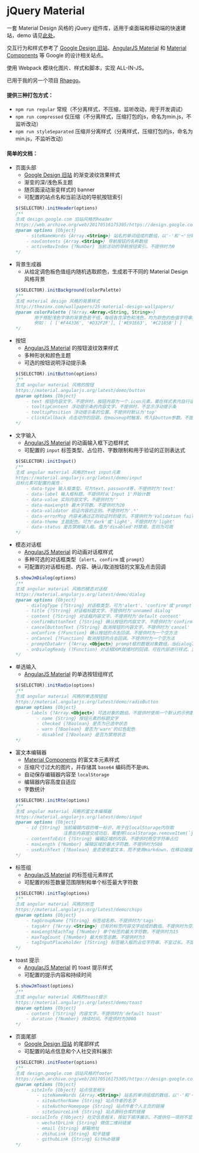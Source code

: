 # jQuery Material

一套 Material Design 风格的 jQuery 组件库，适用于桌面端和移动端的快速建站，demo 请见[此处](https://youknowznm.github.io/demos/jquery-material/)。  

交互行为和样式参考了 [Google Design 旧站](https://web.archive.org/web/20170516175305/https://design.google.com)、[AngularJS Material](https://material.angularjs.org/latest/) 和 [Material Components](https://material.io/components/web/catalog/) 等 Google 的设计相关站点。

使用 Webpack 模块化图片、样式和脚本，实现 ALL-IN-JS。

已用于我的另一个项目 [Rhaego](https://github.com/youknowznm/rhaego)。

#### 提供三种打包方式：
- `npm run regular` 常规（不分离样式，不压缩，监听改动，用于开发调试）
- `npm run compressed` 仅压缩（不分离样式，压缩打包的js，命名为min.js，不监听改动）
- `npm run styleSeparated` 压缩并分离样式（分离样式，压缩打包的js，命名为min.js，不监听改动）

#### 简单的文档：
- 页面头部
    - [Google Design 旧站](https://web.archive.org/web/20170516175305/https://design.google.com) 的渐变波纹效果样式
    - 渐变的深/浅色系主题
    - 随页面滚动渐变样式的 banner
    - 可配置的站点名和当前活动的导航按钮索引
    ```javascript
    $(SELECTOR).initHeader(options)
    /**
    生成 design.google.com 旧站风格的header
    https://web.archive.org/web/20170516175305/https://design.google.com
    @param options {Object}
        - siteNameWords {Array.<String>} 站名的单词组成的数组，以'·'和'¬'分隔
        - navContents {Array.<String>} 导航按钮的名称数组
        - activeNavIndex {?Number} 当前活动的导航按钮索引。不提供时为0
    */
    ```
- 背景生成器
    - 从给定调色板色值组内随机选取颜色，生成若干不同的 Material Design 风格背景
    ```javascript
    $(SELECTOR).initBackground(colorPalette)
    /**
    生成 material design 风格的背景样式
    http://thezinx.com/wallpapers/25-material-design-wallpapers/
    @param colorPalette {?Array.<Array.<String, String>>}
           用于搭配浅色字体的背景色若干组，每组各含深色和浅色，均为颜色的色值字符串。
           例如： [ ['#F44336', '#D32F2F'], ['#E91E63', '#C2185B'] ]
    */
    ```
- 按钮
    - [AngularJS Material](https://material.angularjs.org/latest/demo/button) 的按钮波纹效果样式
    - 多种形状和颜色主题
    - 可选的按钮说明浮动提示条
    ```javascript
    $(SELECTOR).initButton(options)
    /**
    生成 angular material 风格的按钮
    https://material.angularjs.org/latest/demo/button
    @param options {Object}
        - text 按钮内容文字。不提供时，按钮内容为一个.icon元素，需在样式表内自行设置背景url
        - tooltipContent 浮动提示条的内容文字。不提供时，不显示浮动提示条
        - tooltipPosition 浮动提示条的位置。不提供时默认为'top'
        - clickCallback 点击动作的回调，在mouseup时触发，传入$button参数。不提供时为空方法
    */
    ```
- 文字输入
    - [AngularJS Material](https://material.angularjs.org/latest/demo/input) 的动画输入框下边框样式
    - 可配置的 `input` 标签类型、占位符、字数限制和用于验证的正则表达式
    ```javascript
    $(SELECTOR).initInput()
    /**
    生成 angular material 风格的text input元素
    https://material.angularjs.org/latest/demo/input
    目标元素可配置的属性：
        - data-type 输入框类型。可为text、password等，不提供时为'text'
        - data-label 输入框标题。不提供时从'Input 1'开始计数
        - data-value 实际内容文字。不提供时为''
        - data-maxLength 最大字符数。不提供时为20
        - data-validator 验证内容的正则。不提供时为'.*'
        - data-errorMsg 内容未通过正则验证时的提示。不提供时为'Validation failed.'
        - data-theme 主题配色。可为'dark'或'light'，不提供时为'light'
        - data-status 是否禁用输入框。值为'disabled'时禁用，否则为可用
    */
    ```
- 模态对话框
    - [AngularJS Material](https://material.angularjs.org/latest/demo/dialog) 的动画对话框样式
    - 多种可选的对话框类型（`alert`、`confirm` 或 `prompt`）
    - 可配置的对话框标题、内容、确认/取消按钮的文案及点击回调
    ```javascript
    $.showJmDialog(options)
    /**
    生成 angular material 风格的模态对话框
    https://material.angularjs.org/latest/demo/dialog
    @param options {Object}
        - dialogType {?String} 对话框类型，可为'alert'、'confirm'或'prompt'。不提供时为'alert'
        - title {?String} 对话框标题文字。不提供时为'unnamed dialog'
        - content {?String} 对话框内容文字。不提供时为'default content'
        - confirmButtonText {?String} 确认按钮的内容文字。不提供时为'confirm'
        - cancelButtonText {?String} 取消按钮的内容文字。不提供时为'cancel'
        - onConfirm {?Function} 确认按钮的点击回调。不提供时为一个空方法
        - onCancel {?Function} 取消按钮的点击回调。不提供时为一个空方法
        - promptDataArr {?Array.<Object>} prompt框的数据对象数组。当dialogType为prompt时必须提供
        - onDialogReady (?Function) 对话框DOM就绪时的回调，可在内部进行样式、监听等的处理。不提供时为一个空方法
    */
    ```
- 单选输入
    - [AngularJS Material](https://material.angularjs.org/latest/demo/radio) 的单选按钮组样式
    ```javascript
    $(SELECTOR).initRadio(options)
    /**
    生成 angular material 风格的单选按钮组
    https://material.angularjs.org/latest/demo/radioButton
    @param options {Object}
        - labels {?Array.<Object>} 可选对象的数组。不提供时使用一个默认的示例数组
            - name {String} 按钮元素的标题文字
            - checked {?Boolean} 是否为已选中状态
            - warn {?Boolean} 是否为'warn'的红色配色
            - disabled {?Boolean} 是否为禁用状态
    */
    ```
- 富文本编辑器
    - [Material Components](https://material.io/components/web/catalog/typography/) 的富文本元素样式
    - 压缩尺寸过大的图片，并存储其 `base64` 编码而不是`URL`
    - 自动保存编辑器内容至 `localStorage`
    - 编辑器内容高度自适应
    - 字数统计
    ```javascript
    $(SELECTOR).initRte(options)
    /**
    生成 angular material 风格的富文本编辑器
    https://material.angularjs.org/latest/demo/input
    @param options {Object}
        - id {String} 当前编辑内容的唯一标识，用于在localStorage内存取
                      注意在内容提交成功后，需使用localStorage.removeItem(`jmRteDraft-${id}`)手动删除草稿
        - contentToEdit {?String} 编辑区域的内容。不提供时用空字符串占位
        - maxLength {?Number} 编辑区域的最大字符数。不提供时为500
        - useRichText {?Boolean} 是否使用富文本、而不使用markdown，在移动端强制为false。为false时隐藏编辑工具栏。不提供时为true
    */
    ```
- 标签组
    - [AngularJS Material](https://material.angularjs.org/latest/demo/chips) 的标签组元素样式
    - 可配置的标签数量范围限制和单个标签最大字符数
    ```javascript
    $(SELECTOR).initTag(options)
    /**
    生成 angular material 风格的标签
    https://material.angularjs.org/latest/demo/chips
    @param options {Object}
        - tagGroupName {?String} 标签组名称。不提供时为'tags'
        - tagsArr {?Array.<String>} 已有的标签内容文字组成的数组。不提供时为空数组
        - maxLengthEachTag {?Number} 单个标签的最大字符数。不提供时为15
        - maxTagCount {?Number} 最大标签总数。不提供时为3
        - tagInputPlaceholder {?String} 标签输入框的占位字符串，不宜过长。不提供时为'Enter a tag...'
    */
    ```
- toast 提示
    - [AngularJS Material](https://material.angularjs.org/latest/demo/toast) 的 toast 提示样式
    - 可配置的提示内容和持续时间
    ```javascript
    $.showJmToast(options)
    /**
    生成 angular material 风格的toast提示
    https://material.angularjs.org/latest/demo/toast
    @param options {Object}
        - content {?String} 内容文字。不提供时为'default toast'
        - duration {?Number} 持续时间。不提供时为3000
    */
    ```
- 页面尾部
    - [Google Design 旧站](https://web.archive.org/web/20170516175305/https://design.google.com) 的尾部样式
    - 可配置的站点信息和个人社交资料展示
    ```javascript
    $(SELECTOR).initFooter(options)
    /**
    生成 design.google.com 旧站风格的footer
    https://web.archive.org/web/20170516175305/https://design.google.com
    @param options {Object}
        - siteInfo {Object} 站点信息相关
            - siteNameWords {Array.<String>} 站名的单词组成的数组，以'·'和'¬'分隔
            - siteAuthorName {String} 站点作者的名字
            - siteAuthorHomepage {String} 站点作者个人主页的链接
            - siteSourceLink {String} 站点源码仓库的链接
        - socialInfo {?Object} 社交信息相关，按如下顺序展示。不提供任一项则不显示其
            - wechatQrLink {String} 微信二维码链接
            - email {String} 邮箱地址
            - zhihuLink {String} 知乎链接
            - githubLink {String} GitHub链接
    */
    ```